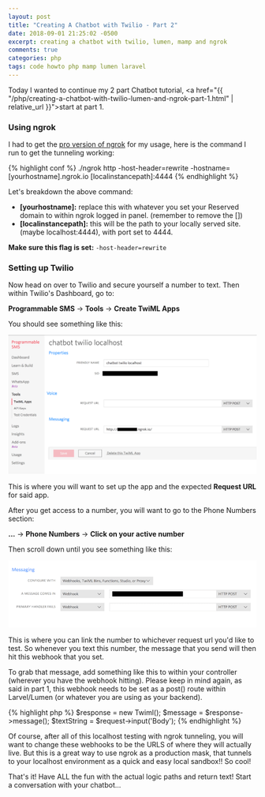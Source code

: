 ```yaml
---
layout: post
title: "Creating A Chatbot with Twilio - Part 2"
date: 2018-09-01 21:25:02 -0500
excerpt: creating a chatbot with twilio, lumen, mamp and ngrok
comments: true
categories: php
tags: code howto php mamp lumen laravel
---
```

Today I wanted to continue my 2 part Chatbot tutorial, <a href="{{ "/php/creating-a-chatbot-with-twilio-lumen-and-ngrok-part-1.html" | relative_url }}">start at part 1</a>.

### Using ngrok

I had to get the [pro version of ngrok](https://ngrok.com/pricing) for my usage, here is the command I run to get the tunneling working:

{% highlight conf %}
./ngrok http -host-header=rewrite -hostname=[yourhostname].ngrok.io [localinstancepath]:4444
{% endhighlight %}

Let's breakdown the above command:

* **[yourhostname]:** replace this with whatever you set your Reserved domain to within ngrok logged in panel. (remember to remove the [])
* **[localinstancepath]:** this will be the path to your locally served site. (maybe localhost:4444), with port set to 4444.

**Make sure this flag is set:** `-host-header=rewrite`

### Setting up Twilio

Now head on over to Twilio and secure yourself a number to text. Then within Twilio's Dashboard, go to:

**Programmable SMS** -> **Tools** -> **Create TwiML Apps**

You should see something like this:
<div class="img-wrapper">
  <img class="img" src="/assets/img/chatbot/twilio-dashboard.png" alt="twilio dashboard TwiML app">
</div>

This is where you will want to set up the app and the expected **Request URL** for said app.

After you get access to a number, you will want to go to the Phone Numbers section:

**...** -> **Phone Numbers** -> **Click on your active number**

Then scroll down until you see something like this:
<div class="img-wrapper">
  <img class="img" src="/assets/img/chatbot/twilio-manage-numbers.png" alt="twilio manage numbers">
</div>

This is where you can link the number to whichever request url you'd like to test. So whenever you text this number, the message that you send will then hit this webhook that you set.

To grab that message, add something like this to within your controller (wherever you have the webhook hitting). Please keep in mind again, as said in part 1, this webhook needs to be set as a post() route within Larvel/Lumen (or whatever you are using as your backend).

{% highlight php %}
$response = new Twiml();
$message = $response->message();
$textString = $request->input('Body');
{% endhighlight %}

Of course, after all of this localhost testing with ngrok tunneling, you will want to change these webhooks to be the URLS of where they will actually live. But this is a great way to use ngrok as a production mask, that tunnels to your localhost environment as a quick and easy local sandbox!! So cool!

That's it! Have ALL the fun with the actual logic paths and return text! Start a conversation with your chatbot...
